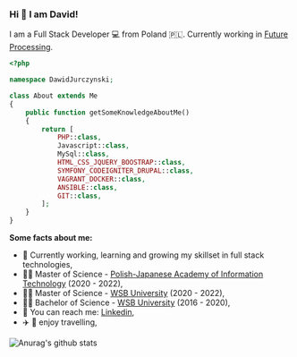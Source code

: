### Hi 👋 I am David!

I am a Full Stack Developer :computer: from Poland :poland:.
Currently working in [Future Processing](https://www.future-processing.com/).

```php
<?php

namespace DawidJurczynski;

class About extends Me
{
    public function getSomeKnowledgeAboutMe()
    {
        return [
            PHP::class,
            Javascript::class,
            MySql::class,
            HTML_CSS_JQUERY_BOOSTRAP::class,
            SYMFONY_CODEIGNITER_DRUPAL::class,
            VAGRANT_DOCKER::class,
            ANSIBLE::class,
            GIT::class,
        ];
    }
}
```

**Some facts about me:**
- :seedling: Currently working, learning and growing my skillset in full stack technologies,
- :student: Master of Science - [Polish-Japanese Academy of Information Technology](https://www.pja.edu.pl/en/) (2020 - 2022),
- :student: Master of Science - [WSB University](https://en.wsb.edu.pl/) (2020 - 2022),
- :man_student: Bachelor of Science - [WSB University](https://en.wsb.edu.pl/) (2016 - 2020),
- :speech_balloon: You can reach me:  [Linkedin](https://www.linkedin.com/in/dawid-j-5472371a5/),
- :airplane: :mount_fuji: enjoy travelling,

![Anurag's github stats](https://github-readme-stats.vercel.app/api?username=Davvidos&count_private=true&theme=react&show_icons=true)
